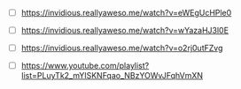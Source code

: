 - [ ] https://invidious.reallyaweso.me/watch?v=eWEgUcHPle0

- [ ] https://invidious.reallyaweso.me/watch?v=wYazaHJ3l0E

- [ ] https://invidious.reallyaweso.me/watch?v=o2rj0utFZvg

- [ ] https://www.youtube.com/playlist?list=PLuyTk2_mYISKNFqao_NBzYOWvJFqhVmXN
